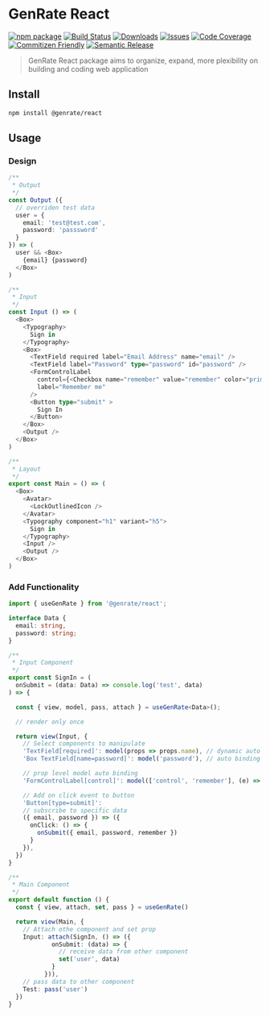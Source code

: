 # GenRate React

[![npm package][npm-img]][npm-url] [![Build Status][build-img]][build-url] [![Downloads][downloads-img]][downloads-url] [![Issues][issues-img]][issues-url] [![Code Coverage][codecov-img]][codecov-url] [![Commitizen Friendly][commitizen-img]][commitizen-url] [![Semantic Release][semantic-release-img]][semantic-release-url]

> GenRate React package aims to organize, expand, more plexibility on building and coding web application 

## Install

```bash
npm install @genrate/react
```

## Usage

### Design
```ts
/**
 * Output
 */
const Output ({  
  // overriden test data
  user = {
    email: 'test@test.com', 
    password: 'passsword'
  }
}) => (
  user && <Box>
    {email} {password}
  </Box>
)

/**
 * Input
 */
const Input () => (
  <Box>
    <Typography>
      Sign in 
    </Typography>
    <Box>
      <TextField required label="Email Address" name="email" />
      <TextField label="Password" type="password" id="password" />
      <FormControlLabel
        control={<Checkbox name="remember" value="remember" color="primary" />}
        label="Remember me"
      />
      <Button type="submit" >
        Sign In
      </Button>
    </Box>
    <Output />
  </Box>
)

/**
 * Layout
 */
export const Main = () => (
  <Box>
    <Avatar>
      <LockOutlinedIcon />
    </Avatar>
    <Typography component="h1" variant="h5">
      Sign in
    </Typography>
    <Input />
    <Output />
  </Box>
)

```
### Add Functionality

```ts
import { useGenRate } from '@genrate/react';

interface Data {
  email: string,
  password: string;
}

/**
 * Input Component
 */
export const SignIn = (
  onSubmit = (data: Data) => console.log('test', data)
) => {

  const { view, model, pass, attach } = useGenRate<Data>();

  // render only once

  return view(Input, {
    // Select components to manipulate 
    'TextField[required]': model(props => props.name), // dynamic auto binding of input
    'Box TextField[name=password]': model('password'), // auto binding of input

    // prop level model auto binding
    'FormControlLabel[control]': model(['control', 'remember'], (e) => e.target.checked)

    // Add on click event to button
    'Button[type=submit]':
    // subscribe to specific data
    ({ email, password }) => ({ 
      onClick: () => {
        onSubmit({ email, password, remember })
      }
    }),
  })
}

/**
 * Main Component
 */
export default function () {
  const { view, attach, set, pass } = useGenRate()

  return view(Main, {
    // Attach othe component and set prop 
    Input: attach(SignIn, () => ({ 
            onSubmit: (data) => {
              // receive data from other component
              set('user', data)
            } 
          })),
    // pass data to other component 
    Test: pass('user')
  })
}

```
[build-img]: https://github.com/GenRate/genrate-react/actions/workflows/release.yml/badge.svg
[build-url]: https://github.com/GenRate/genrate-react/actions/workflows/release.yml
[downloads-img]: https://img.shields.io/npm/dt/@genrate/react
[downloads-url]: https://www.npmtrends.com/@genrate/react
[npm-img]: https://img.shields.io/npm/v/@genrate/react
[npm-url]: https://www.npmjs.com/package/@genrate/react
[issues-img]: https://img.shields.io/github/issues/GenRate/genrate-react
[issues-url]: https://github.com/GenRate/genrate-react/issues
[codecov-img]: https://codecov.io/gh/GenRate/genrate-react/branch/main/graph/badge.svg
[codecov-url]: https://codecov.io/gh/GenRate/genrate-react
[semantic-release-img]: https://img.shields.io/badge/%20%20%F0%9F%93%A6%F0%9F%9A%80-semantic--release-e10079.svg
[semantic-release-url]: https://github.com/semantic-release/semantic-release
[commitizen-img]: https://img.shields.io/badge/commitizen-friendly-brightgreen.svg
[commitizen-url]: http://commitizen.github.io/cz-cli/
